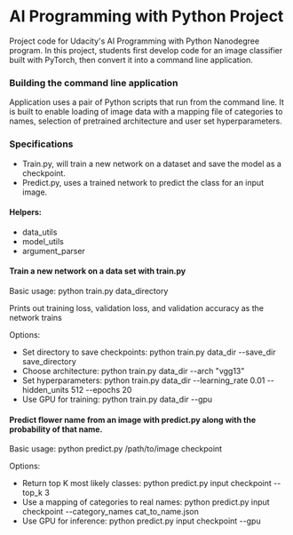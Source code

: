 # AI Programming with Python Project

Project code for Udacity's AI Programming with Python Nanodegree program. In this project, students first develop code for an image classifier built with PyTorch, then convert it into a command line application.

### Building the command line application
Application uses a pair of Python scripts that run from the command line. 
It is built to enable loading of image data with a mapping file of categories to names, selection of pretrained architecture and user set hyperparameters.

### Specifications
- Train.py, will train a new network on a dataset and save the model as a checkpoint. 
- Predict.py, uses a trained network to predict the class for an input image. 

#### Helpers:
- data_utils
- model_utils
- argument_parser

#### Train a new network on a data set with train.py

Basic usage: python train.py data_directory

Prints out training loss, validation loss, and validation accuracy as the network trains

Options:
- Set directory to save checkpoints: python train.py data_dir --save_dir save_directory
- Choose architecture: python train.py data_dir --arch "vgg13"
- Set hyperparameters: python train.py data_dir --learning_rate 0.01 --hidden_units 512 --epochs 20
- Use GPU for training: python train.py data_dir --gpu

#### Predict flower name from an image with predict.py along with the probability of that name.

Basic usage: python predict.py /path/to/image checkpoint

Options:
- Return top K most likely classes: python predict.py input checkpoint --top_k 3
- Use a mapping of categories to real names: python predict.py input checkpoint --category_names cat_to_name.json
- Use GPU for inference: python predict.py input checkpoint --gpu
